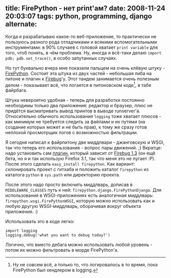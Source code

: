 title: FirePython - нет print'ам?
date: 2008-11-24 20:03:07
tags: python, programming, django
alternate: <link rel="alternate" hreflang="en" href="../firepython-no-prints-en/" />
----


Когда я разрабатываю какое-то веб-приложение, то практически не пользуюсь разного рода отладчиками и всякими вспомогательными инструментами: в 90% случаев с головой хватает ``print variable`` для того, чтоб понять, в чём проблема. Ну, иногда я всё-таки делаю ``import pdb; pdb.set_trace()``, в особо запутанных случаях.

Но тут буквально вчера мне показали пальцем на очень клёвую штуку - [FirePython][]. Состоит эта штука из двух частей - небольшая либа на питоне и плагин к [Firebug][]'у. Этот тандем занимается очень полезным делом - показывает всё, что логается в питоновском коде[^1], в табе файрбага.

<!--more-->

Штука невероятно удобная - теперь для разработки постоянно необходимы только два приложения: редактор и браузер, плюс не придётся высматривать вывод принтов в выводе runserver'а. Относительно обычного использования `logging` тоже хватает плюсов - как минимум не требуется следить за файлами и их путями (на создание которых может и не быть прав), к тому же сразу готов неплохой просмотрщик логов с возможностью фильтрации.

Я сегодня написал к файрпитону две миддлвари - джанговскую и WSGI, так что теперь его использование - вопрос пары движений. ;) Вкратце: надо установить сам [плагин][1], который зависит от [Firebug 1.3][2] (он ещё бета, но я и так использую Firefox 3.1, так что меня это не пугает :P). После этого сделать `easy_install firepython`. Как вариант: склонировать проект с гитхаба и положить каталог `firepython` из каталога `python` в `sys.path` или директорию проекта.

После этого надо просто включить миддлварь, дописав в `MIDDLEWARE_CLASSES` путь к ней: `firepython.django.FirePythonDjango`. Для использования в WSGI-приложениях есть аналогичная миддлварь: `firepython.wsgi.FirePythonWSGI`, которую можно использовать как и любую другую WSGI-миддлварь, оборачивая вокруг объекта приложения. :)

Использовать это в коде легко:

    import logging
    logging.debug('what you want to debug today?')

Логично, что вместо дебага можно использовать любой уровень - потом их можно фильтровать в морде FirePython'а.

[1]: https://addons.mozilla.org/en-US/firefox/addon/9602
[2]: https://addons.mozilla.org/en-US/firefox/addon/1843
[firebug]: http://getfirebug.com/
[firepython]: http://github.com/woid/firepython/tree/master

[^1]: Ну не совсем всё, а только то, что логировалось в то время, пока FirePython был хендлером в logging.
